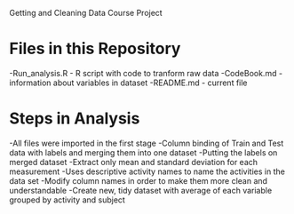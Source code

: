 <h>Getting and Cleaning Data Course Project</h>

<h1>Files in this Repository</h1>

-Run_analysis.R - R script with code to tranform raw data
-CodeBook.md - information about variables in dataset
-README.md - current file

<h1>Steps in Analysis</h1>

-All files were imported in the first stage
-Column binding of Train and Test data with labels and merging them into one dataset
-Putting the labels on merged dataset
-Extract only mean and standard deviation for each measurement
-Uses descriptive activity names to name the activities in the data set
-Modify column names in order to make them more clean and understandable
-Create new, tidy dataset with average of each variable grouped by activity and subject